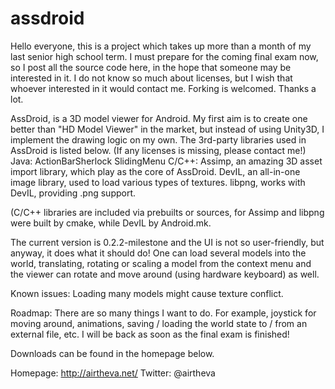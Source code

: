 assdroid
========
Hello everyone, this is a project which takes up more than a month of my last senior high school term. I must prepare for the coming final exam now, so I post all the source code here, in the hope that someone may be interested in it. I do not know so much about licenses, but I wish that whoever interested in it would contact me. Forking is welcomed. Thanks a lot.

AssDroid, is a 3D model viewer for Android. My first aim is to create one better than "HD Model Viewer" in the market, but instead of using Unity3D, I implement the drawing logic on my own. The 3rd-party libraries used in AssDroid is listed below. (If any licenses is missing, please contact me!)
Java:
ActionBarSherlock
SlidingMenu
C/C++:
Assimp, an amazing 3D asset import library, which play as the core of AssDroid.
DevIL, an all-in-one image library, used to load various types of textures.
libpng, works with DevIL, providing .png support.

(C/C++ libraries are included via prebuilts or sources, for Assimp and libpng were built by cmake, while DevIL by Android.mk.

The current version is 0.2.2-milestone and the UI is not so user-friendly, but anyway, it does what it should do! One can load several models into the world, translating, rotating or scaling a model from the context menu and the viewer can rotate and move around (using hardware keyboard) as well.

Known issues:
Loading many models might cause texture conflict.

Roadmap:
There are so many things I want to do. For example, joystick for moving around, animations, saving / loading the world state to / from an external file, etc. I will be back as soon as the final exam is finished!

Downloads can be found in the homepage below.

Homepage: http://airtheva.net/
Twitter: @airtheva